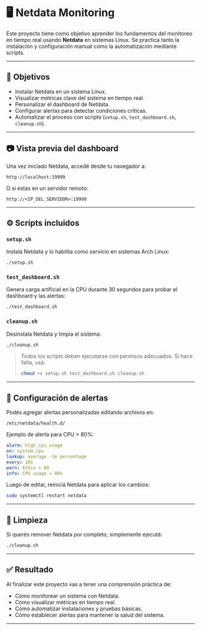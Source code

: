 # 🖥️ Netdata Monitoring

Este proyecto tiene como objetivo aprender los fundamentos del monitoreo en tiempo real usando **Netdata** en sistemas Linux. Se practica tanto la instalación y configuración manual como la automatización mediante scripts.

---

## 📌 Objetivos

- Instalar Netdata en un sistema Linux.
- Visualizar métricas clave del sistema en tiempo real.
- Personalizar el dashboard de Netdata.
- Configurar alertas para detectar condiciones críticas.
- Automatizar el proceso con scripts (`setup.sh`, `test_dashboard.sh`, `cleanup.sh`).

---

## 📷 Vista previa del dashboard

Una vez iniciado Netdata, accedé desde tu navegador a:

```
http://localhost:19999
```

O si estás en un servidor remoto:

```
http://<IP_DEL_SERVIDOR>:19999
```

---

## ⚙️ Scripts incluidos

### `setup.sh`

Instala Netdata y lo habilita como servicio en sistemas Arch Linux:

```bash
./setup.sh
```

### `test_dashboard.sh`

Genera carga artificial en la CPU durante 30 segundos para probar el dashboard y las alertas:

```bash
./test_dashboard.sh
```

### `cleanup.sh`

Desinstala Netdata y limpia el sistema:

```bash
./cleanup.sh
```

> Todos los scripts deben ejecutarse con permisos adecuados. Si hace falta, usá:
> 
> ```bash
> chmod +x setup.sh test_dashboard.sh cleanup.sh
> ```

---

## 🔔 Configuración de alertas

Podés agregar alertas personalizadas editando archivos en:

```
/etc/netdata/health.d/
```

Ejemplo de alerta para CPU > 80%:

```yaml
alarm: high_cpu_usage
on: system.cpu
lookup: average -1m percentage
every: 10s
warn: $this > 80
info: CPU usage > 80%
```

Luego de editar, reiniciá Netdata para aplicar los cambios:

```bash
sudo systemctl restart netdata
```

---

## 🧼 Limpieza

Si querés remover Netdata por completo, simplemente ejecutá:

```bash
./cleanup.sh
```

---

## ✅ Resultado

Al finalizar este proyecto vas a tener una comprensión práctica de:

- Cómo monitorear un sistema con Netdata.
- Cómo visualizar métricas en tiempo real.
- Cómo automatizar instalaciones y pruebas básicas.
- Cómo establecer alertas para mantener la salud del sistema.

---
